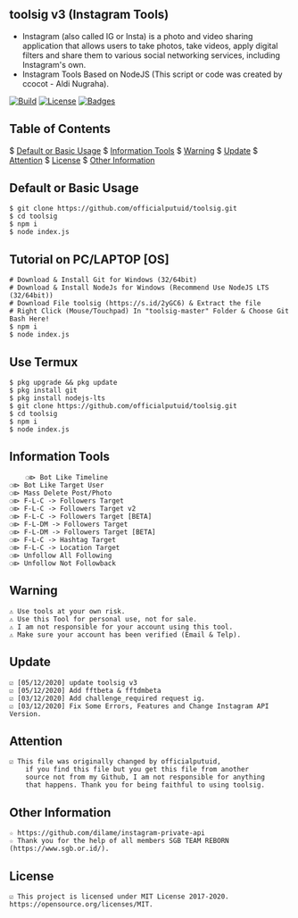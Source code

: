 ## toolsig v3 (Instagram Tools)
* Instagram (also called IG or Insta) is a photo and video sharing application that allows users to take photos, take videos, apply digital filters and share them to various social networking services, including Instagram's own.
* Instagram Tools Based on NodeJS (This script or code was created by ccocot - Aldi Nugraha).

[![Build](https://img.shields.io/badge/Codename_-PUDlDl-brightgreen.svg)]()
[![License](http://img.shields.io/:license-MIT-brightgreen.svg?style=flat)](LICENSE)
[![Badges](https://img.shields.io/badge/badges-%F0%9F%91%8D-brightgreen.svg)](https://shields.io/)

## Table of Contents
$ [Default or Basic Usage](#Default-or-Basic-Usage)
$ [Information Tools](#Information-Tools)
$ [Warning](#Warning)
$ [Update](#Update)
$ [Attention](#Attention)
$ [License](#License)
$ [Other Information](#Other-Information)

## Default or Basic Usage
	$ git clone https://github.com/officialputuid/toolsig.git
	$ cd toolsig
	$ npm i
	$ node index.js
	
## Tutorial on PC/LAPTOP [OS]
	# Download & Install Git for Windows (32/64bit)
	# Download & Install NodeJs for Windows (Recommend Use NodeJS LTS (32/64bit))
	# Download File toolsig (https://s.id/2yGC6) & Extract the file
	# Right Click (Mouse/Touchpad) In "toolsig-master" Folder & Choose Git Bash Here!
	$ npm i
	$ node index.js

## Use Termux
	$ pkg upgrade && pkg update
	$ pkg install git
	$ pkg install nodejs-lts
	$ git clone https://github.com/officialputuid/toolsig.git
	$ cd toolsig
	$ npm i
	$ node index.js

## Information Tools
        ❍⧐ Bot Like Timeline
	❍⧐ Bot Like Target User
	❍⧐ Mass Delete Post/Photo
	❍⧐ F-L-C -> Followers Target
	❍⧐ F-L-C -> Followers Target v2
	❍⧐ F-L-C -> Followers Target [BETA]
	❍⧐ F-L-DM -> Followers Target
	❍⧐ F-L-DM -> Followers Target [BETA]
	❍⧐ F-L-C -> Hashtag Target
	❍⧐ F-L-C -> Location Target
	❍⧐ Unfollow All Following
	❍⧐ Unfollow Not Followback

## Warning
	⚠ Use tools at your own risk.
	⚠ Use this Tool for personal use, not for sale.
	⚠ I am not responsible for your account using this tool.
	⚠ Make sure your account has been verified (Email & Telp).

## Update
	☑ [05/12/2020] update toolsig v3
	☑ [05/12/2020] Add fftbeta & fftdmbeta
	☑ [03/12/2020] Add challenge_required request ig.
	☑ [03/12/2020] Fix Some Errors, Features and Change Instagram API Version.

## Attention
	☑ This file was originally changed by officialputuid,
		if you find this file but you get this file from another
		source not from my Github, I am not responsible for anything
		that happens. Thank you for being faithful to using toolsig.

## Other Information
	☆ https://github.com/dilame/instagram-private-api
	☆ Thank you for the help of all members SGB TEAM REBORN (https://www.sgb.or.id/).

## License
	☑ This project is licensed under MIT License 2017-2020. https://opensource.org/licenses/MIT.
